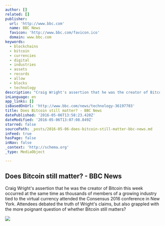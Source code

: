```yaml
---
author: []
related: []
publisher:
  url: 'http://www.bbc.com'
  name: BBC News
  favicon: 'http://www.bbc.com/favicon.ico'
  domain: www.bbc.com
keywords:
  - blockchains
  - bitcoin
  - currencies
  - digital
  - industries
  - assets
  - records
  - allow
  - blocks
  - technology
description: "Craig Wright's assertion that he was the creator of Bitcoin this week occurred at the same time as thousands of members of a growing industry tied to the virtual currency attended the Consensus 2016 conference in New York. Attendees debated the truth of Wright's claims, but also grappled with the more poignant question of whether Bitcoin still matters?"
inLanguage: en
app_links: []
isBasedOnUrl: 'http://www.bbc.com/news/technology-36197703'
title: Does Bitcoin still matter? - BBC News
datePublished: '2016-05-06T13:58:23.420Z'
dateModified: '2016-05-06T13:07:08.849Z'
starred: false
sourcePath: _posts/2016-05-06-does-bitcoin-still-matter-bbc-news.md
inFeed: true
hasPage: false
inNav: false
_context: 'http://schema.org'
_type: MediaObject

---
```

<article style=""><h1>Does Bitcoin still matter? - BBC News</h1><p>Craig Wright's assertion that he was the creator of Bitcoin this week occurred at the same time as thousands of members of a growing industry tied to the virtual currency attended the Consensus 2016 conference in New York. Attendees debated the truth of Wright's claims, but also grappled with the more poignant question of whether Bitcoin still matters?</p><img src="http://ichef.bbci.co.uk/news/1024/cpsprodpb/D2D8/production/_87767935_gettyimages-450765322.jpg" /></article>